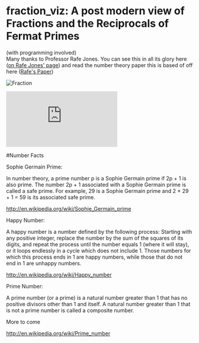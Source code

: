 # fraction_viz: A post modern view of Fractions and the Reciprocals of Fermat Primes
(with programming involved)  
Many thanks to Professor Rafe Jones. You can see this in all its glory here ([on Rafe Jones' page](http://www.people.carleton.edu/~rfjones/fraction_viz/visualizer.html)) and read the number theory paper this is based of off here ([Rafe's Paper](http://www.people.carleton.edu/~rfjones/Job%20Searches/Job_Search_2008/magart.pdf))

![Fraction](https://github.com/mariellefoster/fraction_viz/blob/master/frac2.png)

![alt tag](https://github.com/mariellefoster/fraction_viz/blob/master/good_scan.pdf)

#Number Facts

Sophie Germain Prime:

In number theory, a prime number p is a Sophie Germain prime if 2p + 1 is also prime. The number 2p + 1 associated with a Sophie Germain prime is called a safe prime. For example, 29 is a Sophie Germain prime and 2 × 29 + 1 = 59 is its associated safe prime. 


http://en.wikipedia.org/wiki/Sophie_Germain_prime


Happy Number:

A happy number is a number defined by the following process: Starting with any positive integer, replace the number by the sum of the squares of its digits, and repeat the process until the number equals 1 (where it will stay), or it loops endlessly in a cycle which does not include 1. Those numbers for which this process ends in 1 are happy numbers, while those that do not end in 1 are unhappy numbers.

http://en.wikipedia.org/wiki/Happy_number

Prime Number:

A prime number (or a prime) is a natural number greater than 1 that has no positive divisors other than 1 and itself. A natural number greater than 1 that is not a prime number is called a composite number.

More to come

http://en.wikipedia.org/wiki/Prime_number

